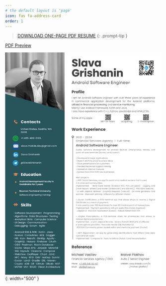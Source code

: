 ```yaml
---
# the default layout is 'page'
icon: fas fa-address-card 
order: 1
---
```


> <a href="/assets/docs/SLAVA_GRISHANIN_ANDROID_CV.pdf" download>DOWNLOAD ONE-PAGE PDF RESUME</a>
{: .prompt-tip }

[PDF Preview](/assets/docs/SLAVA_GRISHANIN_ANDROID_CV.pdf)


![SLAVA_GRISHANIN_ANDROID_CV](/assets/images/SLAVA_GRISHANIN_ANDROID_CV.png){: width="500" }

